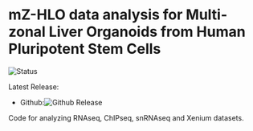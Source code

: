# mZ-HLO data analysis for Multi-zonal Liver Organoids from Human Pluripotent Stem Cells

![Status](https://img.shields.io/badge/status-stable-%231fe01f)
<a href="https://github.com/hasanwraeth/Multi-zonal-Liver-Organoids-from-Human-Pluripotent-Stem-Cells/edit/main/README.md"></a>

Latest Release:
* Github:![Github Release](https://img.shields.io/badge/release-v1-blue)

Code for analyzing RNAseq, ChIPseq, snRNAseq and Xenium datasets.
